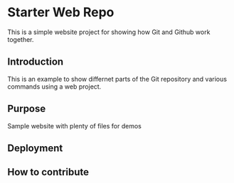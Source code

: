# Starter Web Repo

This is a simple website project for showing how Git and Github work together.

## Introduction

This is an example to show differnet parts of the Git repository and various commands using a web project.

## Purpose

Sample website with plenty of files for demos

## Deployment

## How to contribute
